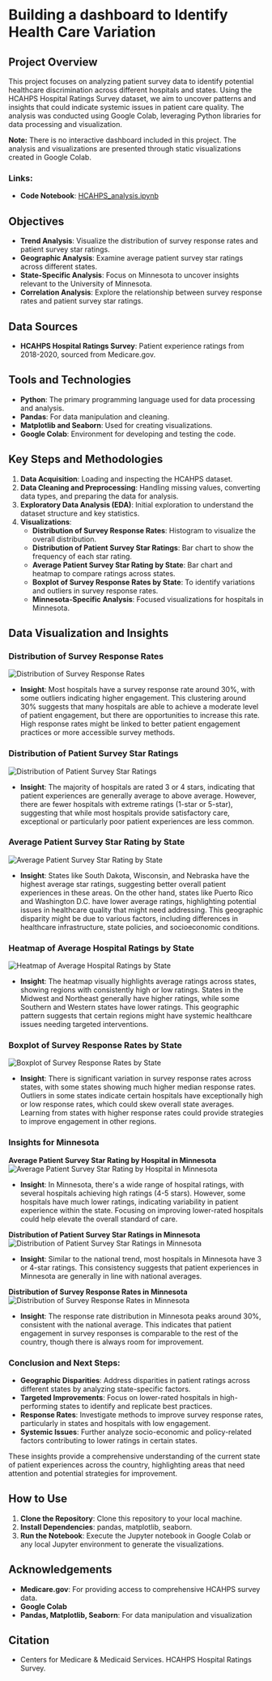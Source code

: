 
# Building a dashboard to Identify Health Care Variation

## Project Overview
This project focuses on analyzing patient survey data to identify potential healthcare discrimination across different hospitals and states. Using the HCAHPS Hospital Ratings Survey dataset, we aim to uncover patterns and insights that could indicate systemic issues in patient care quality. The analysis was conducted using Google Colab, leveraging Python libraries for data processing and visualization.

**Note:** There is no interactive dashboard included in this project. The analysis and visualizations are presented through static visualizations created in Google Colab.

### Links:
- **Code Notebook**: [HCAHPS_analysis.ipynb](https://colab.research.google.com/drive/1PJ5Pr6ejJJTX32OqzZN-MUPwxHzeJMf3#scrollTo=7ZIONUNpeZIF)

## Objectives
- **Trend Analysis**: Visualize the distribution of survey response rates and patient survey star ratings.
- **Geographic Analysis**: Examine average patient survey star ratings across different states.
- **State-Specific Analysis**: Focus on Minnesota to uncover insights relevant to the University of Minnesota.
- **Correlation Analysis**: Explore the relationship between survey response rates and patient survey star ratings.

## Data Sources
- **HCAHPS Hospital Ratings Survey**: Patient experience ratings from 2018-2020, sourced from Medicare.gov.

## Tools and Technologies
- **Python**: The primary programming language used for data processing and analysis.
- **Pandas**: For data manipulation and cleaning.
- **Matplotlib and Seaborn**: Used for creating visualizations.
- **Google Colab**: Environment for developing and testing the code.

## Key Steps and Methodologies
1. **Data Acquisition**: Loading and inspecting the HCAHPS dataset.
2. **Data Cleaning and Preprocessing**: Handling missing values, converting data types, and preparing the data for analysis.
3. **Exploratory Data Analysis (EDA)**: Initial exploration to understand the dataset structure and key statistics.
4. **Visualizations**:
   - **Distribution of Survey Response Rates**: Histogram to visualize the overall distribution.
   - **Distribution of Patient Survey Star Ratings**: Bar chart to show the frequency of each star rating.
   - **Average Patient Survey Star Rating by State**: Bar chart and heatmap to compare ratings across states.
   - **Boxplot of Survey Response Rates by State**: To identify variations and outliers in survey response rates.
   - **Minnesota-Specific Analysis**: Focused visualizations for hospitals in Minnesota.

## Data Visualization and Insights

### Distribution of Survey Response Rates
![Distribution of Survey Response Rates](file-acOmYa3zpHlwao4PBF5R9ExD)

- **Insight**: Most hospitals have a survey response rate around 30%, with some outliers indicating higher engagement. This clustering around 30% suggests that many hospitals are able to achieve a moderate level of patient engagement, but there are opportunities to increase this rate. High response rates might be linked to better patient engagement practices or more accessible survey methods.

### Distribution of Patient Survey Star Ratings
![Distribution of Patient Survey Star Ratings](file-k5kEg0I3w335htvQfFttW33p)

- **Insight**: The majority of hospitals are rated 3 or 4 stars, indicating that patient experiences are generally average to above average. However, there are fewer hospitals with extreme ratings (1-star or 5-star), suggesting that while most hospitals provide satisfactory care, exceptional or particularly poor patient experiences are less common.

### Average Patient Survey Star Rating by State
![Average Patient Survey Star Rating by State](file-yWvAJtvYNE7Fy1YMECZaILzK)

- **Insight**: States like South Dakota, Wisconsin, and Nebraska have the highest average star ratings, suggesting better overall patient experiences in these areas. On the other hand, states like Puerto Rico and Washington D.C. have lower average ratings, highlighting potential issues in healthcare quality that might need addressing. This geographic disparity might be due to various factors, including differences in healthcare infrastructure, state policies, and socioeconomic conditions.

### Heatmap of Average Hospital Ratings by State
![Heatmap of Average Hospital Ratings by State](file-MIRuYBfXDh4PjJZqM1BSdCY4)

- **Insight**: The heatmap visually highlights average ratings across states, showing regions with consistently high or low ratings. States in the Midwest and Northeast generally have higher ratings, while some Southern and Western states have lower ratings. This geographic pattern suggests that certain regions might have systemic healthcare issues needing targeted interventions.

### Boxplot of Survey Response Rates by State
![Boxplot of Survey Response Rates by State](file-k1tdbLOgM2YJzMtTeaWe8WiS)

- **Insight**: There is significant variation in survey response rates across states, with some states showing much higher median response rates. Outliers in some states indicate certain hospitals have exceptionally high or low response rates, which could skew overall state averages. Learning from states with higher response rates could provide strategies to improve engagement in other regions.

### Insights for Minnesota

**Average Patient Survey Star Rating by Hospital in Minnesota**
![Average Patient Survey Star Rating by Hospital in Minnesota](file-zi4wLKod53DkFg339mezAI1q)

- **Insight**: In Minnesota, there's a wide range of hospital ratings, with several hospitals achieving high ratings (4-5 stars). However, some hospitals have much lower ratings, indicating variability in patient experience within the state. Focusing on improving lower-rated hospitals could help elevate the overall standard of care.

**Distribution of Patient Survey Star Ratings in Minnesota**
![Distribution of Patient Survey Star Ratings in Minnesota](file-kXGFtzaUoJT4AbxJoEWSbkEm)

- **Insight**: Similar to the national trend, most hospitals in Minnesota have 3 or 4-star ratings. This consistency suggests that patient experiences in Minnesota are generally in line with national averages.

**Distribution of Survey Response Rates in Minnesota**
![Distribution of Survey Response Rates in Minnesota](file-YxQUR7k8ZrCDNIYTSzIqclOM)

- **Insight**: The response rate distribution in Minnesota peaks around 30%, consistent with the national average. This indicates that patient engagement in survey responses is comparable to the rest of the country, though there is always room for improvement.

### Conclusion and Next Steps:
- **Geographic Disparities**: Address disparities in patient ratings across different states by analyzing state-specific factors.
- **Targeted Improvements**: Focus on lower-rated hospitals in high-performing states to identify and replicate best practices.
- **Response Rates**: Investigate methods to improve survey response rates, particularly in states and hospitals with low engagement.
- **Systemic Issues**: Further analyze socio-economic and policy-related factors contributing to lower ratings in certain states.

These insights provide a comprehensive understanding of the current state of patient experiences across the country, highlighting areas that need attention and potential strategies for improvement.

## How to Use
1. **Clone the Repository**: Clone this repository to your local machine.
2. **Install Dependencies**: pandas, matplotlib, seaborn.
3. **Run the Notebook**: Execute the Jupyter notebook in Google Colab or any local Jupyter environment to generate the visualizations.

## Acknowledgements
- **Medicare.gov**: For providing access to comprehensive HCAHPS survey data.
- **Google Colab**
- **Pandas, Matplotlib, Seaborn**: For data manipulation and visualization 

## Citation
- Centers for Medicare & Medicaid Services. HCAHPS Hospital Ratings Survey.
